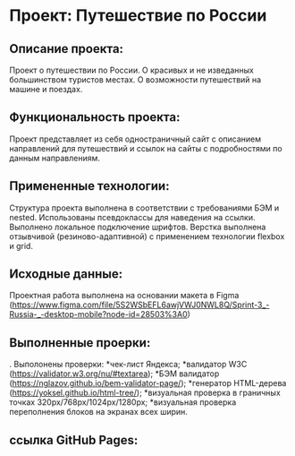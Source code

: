 # Проект: Путешествие по России

## Описание проекта:

Проект о путешествии по России. О красивых и не изведанных большинством туристов местах. О возможности путешествий на машине и поездах.

## Функциональность проекта:

Проект представляет из себя одностраничный сайт с описанием направлений для путешествий и ссылок на сайты с подробностями по данным направлениям.

## Примененные технологии:

Структура проекта выполнена в соответствии с требованиями БЭМ и nested. Использованы псевдоклассы для наведения на ссылки. Выполнено локальное подключение шрифтов. Верстка выполнена отзывчивой (резиново-адаптивной) с применением технологии flexbox и grid.

## Исходные данные:

Проектная работа выполнена на основании макета в Figma (https://www.figma.com/file/5S2WSbEFL6awjVWJ0NWL8Q/Sprint-3_-Russia-_-desktop-mobile?node-id=28503%3A0)

## Выполненные проерки:

. Выполонены проверки: *чек-лист Яндекса; *валидатор W3C (https://validator.w3.org/nu/#textarea); *БЭМ валидатор (https://nglazov.github.io/bem-validator-page/); *генератор HTML-дерева (https://yoksel.github.io/html-tree/); *визуальная проверка в граничных точках 320px/768px/1024px/1280px; *визуальная проверка переполнения блоков на экранах всех ширин.

## ссылка GitHub Pages:
